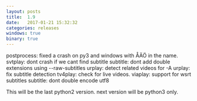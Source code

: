 ```yaml
---
layout: posts
title:  1.9
date:   2017-01-21 15:32:32
categories: releases
windows: true
binary: true
---
```


postprocess: fixed a crash on py3 and windows with ÅÄÖ in the name.
svtplay: dont crash if we cant find subtitle
subtitle: dont add double extensions using --raw-subtitles
urplay: detect related videos for -A
urplay: fix subtitle detection
tv4play: check for live videos.
viaplay: support for wsrt subtitles
subtitle: dont double encode utf8

This will be the last python2 version. next version will be python3 only.
